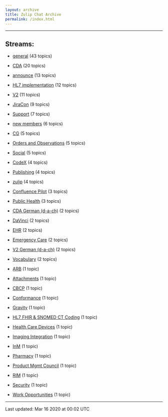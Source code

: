 ```yaml
---
layout: archive
title: Zulip Chat Archive
permalink: /index.html
---
```


---

## Streams:

* [general](stream/102480-general/index.html) (43 topics)

* [CDA](stream/106320-CDA/index.html) (20 topics)

* [announce](stream/102479-announce/index.html) (13 topics)

* [HL7 implementation](stream/134904-HL7-implementation/index.html) (12 topics)

* [V2](stream/109445-V2/index.html) (11 topics)

* [JiraCon](stream/111454-JiraCon/index.html) (9 topics)

* [Support](stream/127794-Support/index.html) (7 topics)

* [new members](stream/102481-new-members/index.html) (6 topics)

* [CG](stream/110823-CG/index.html) (5 topics)

* [Orders and Observations](stream/111455-Orders-and-Observations/index.html) (5 topics)

* [Social](stream/110652-Social/index.html) (5 topics)

* [CodeX](stream/224150-CodeX/index.html) (4 topics)

* [Publishing](stream/106321-Publishing/index.html) (4 topics)

* [zulip](stream/102482-zulip/index.html) (4 topics)

* [Confluence Pilot](stream/139854-Confluence-Pilot/index.html) (3 topics)

* [Public Health](stream/220681-Public-Health/index.html) (3 topics)

* [CDA German (d-a-ch)](stream/216082-CDA-German-(d-a-ch)/index.html) (2 topics)

* [DaVinci](stream/127872-DaVinci/index.html) (2 topics)

* [EHR](stream/222576-EHR/index.html) (2 topics)

* [Emergency Care](stream/111369-Emergency-Care/index.html) (2 topics)

* [V2 German (d-a-ch)](stream/216081-V2-German-(d-a-ch)/index.html) (2 topics)

* [Vocabulary](stream/144318-Vocabulary/index.html) (2 topics)

* [ARB](stream/110825-ARB/index.html) (1 topic)

* [Attachments](stream/110832-Attachments/index.html) (1 topic)

* [CBCP](stream/123796-CBCP/index.html) (1 topic)

* [Conformance](stream/217410-Conformance/index.html) (1 topic)

* [Gravity](stream/206774-Gravity/index.html) (1 topic)

* [HL7 FHIR & SNOMED CT Coding](stream/225434-HL7-FHIR-&-SNOMED-CT-Coding/index.html) (1 topic)

* [Health Care Devices](stream/123948-Health-Care-Devices/index.html) (1 topic)

* [Imaging Integration](stream/111368-Imaging-Integration/index.html) (1 topic)

* [InM](stream/110824-InM/index.html) (1 topic)

* [Pharmacy](stream/112085-Pharmacy/index.html) (1 topic)

* [Product Mgmt Council](stream/144438-Product-Mgmt-Council/index.html) (1 topic)

* [RIM](stream/192140-RIM/index.html) (1 topic)

* [Security](stream/123816-Security/index.html) (1 topic)

* [Work Opportunities](stream/215613-Work-Opportunities/index.html) (1 topic)

<hr><p>Last updated: Mar 16 2020 at 00:02 UTC</p>